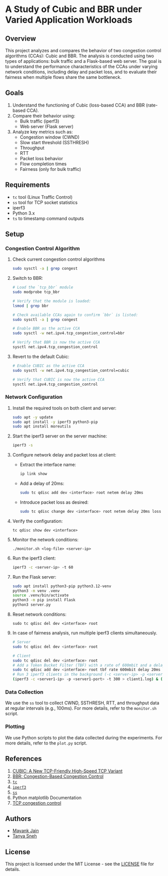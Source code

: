 # A Study of Cubic and BBR under Varied Application Workloads

## Overview
This project analyzes and compares the behavior of two congestion control algorithms (CCAs): Cubic and BBR. The analysis is conducted using two types of applications: bulk traffic and a Flask-based web server. The goal is to understand the performance characteristics of the CCAs under varying network conditions, including delay and packet loss, and to evaluate their fairness when multiple flows share the same bottleneck.

## Goals
1. Understand the functioning of Cubic (loss-based CCA) and BBR (rate-based CCA).
2. Compare their behavior using:
   - Bulk traffic (iperf3)
   - Web server (Flask server)
3. Analyze key metrics such as:
   - Congestion window (CWND)
   - Slow start threshold (SSTHRESH)
   - Throughput
   - RTT
   - Packet loss behavior
   - Flow completion times
   - Fairness (only for bulk traffic)

## Requirements
- `tc` tool (Linux Traffic Control)
- `ss` tool for TCP socket statistics
- iperf3
- Python 3.x
- `ts` to timestamp command outputs

## Setup

### Congestion Control Algorithm

1. Check current congestion control algorithms
   ```bash
   sudo sysctl -a | grep congest
   ```

1. Switch to BBR:
   ```bash
   # Load the `tcp_bbr` module
   sudo modprobe tcp_bbr

   # Verify that the module is loaded:
   lsmod | grep bbr

   # Check available CCAs again to confirm `bbr` is listed:
   sudo sysctl -a | grep congest

   # Enable BBR as the active CCA
   sudo sysctl -w net.ipv4.tcp_congestion_control=bbr

   # Verify that BBR is now the active CCA
   sysctl net.ipv4.tcp_congestion_control
   ```

1. Revert to the default Cubic:
   ```bash
   # Enable CUBIC as the active CCA
   sudo sysctl -w net.ipv4.tcp_congestion_control=cubic

   # Verify that CUBIC is now the active CCA
   sysctl net.ipv4.tcp_congestion_control
   ```

### Network Configuration

1. Install the required tools on both client and server:
    ```bash
    sudo apt -y update
    sudo apt install -y iperf3 python3-pip
    sudo apt install moreutils
    ```

1. Start the iperf3 server on the server machine:
    ```bash
    iperf3 -s
    ```

1. Configure network delay and packet loss at client:
    - Extract the interface name:
      ```bash
      ip link show
      ```
    - Add a delay of 20ms:
      ```bash
      sudo tc qdisc add dev <interface> root netem delay 20ms
      ```
    - Introduce packet loss as desired:
      ```bash
      sudo tc qdisc change dev <interface> root netem delay 20ms loss 0.005%
      ```

1. Verify the configuration:
   ```
   tc qdisc show dev <interface>
   ```

1. Monitor the network conditions:
   ```
   ./monitor.sh <log-file> <server-ip>
   ```

1. Run the iperf3 client:
   ```bash
   iperf3 -c <server-ip> -t 60
   ```

1. Run the Flask server:
   ```bash
   sudo apt install python3-pip python3.12-venv
   python3 -m venv .venv
   source .venv/bin/activate
   python3 -m pip install Flask
   python3 server.py
   ```

1. Reset network conditions:
   ```
   sudo tc qdisc del dev <interface> root
   ```

1. In case of fairness analysis, run multiple iperf3 clients simultaneously.
   ```bash
   # Server
   sudo tc qdisc del dev <interface> root
   
   # Client
   sudo tc qdisc del dev <interface> root
   # Add a Token Bucket Filter (TBF) with a rate of 600mbit and a delay of 20ms
   sudo tc qdisc add dev <interface> root tbf rate 600mbit delay 20ms
   # Run 3 iperf3 clients in the background (-c <server-ip> -p <server-port> -t <seconds> > <log-file>) 
   (iperf3 -c <server1-ip> -p <server1-port> -t 300 > client1.log) & (sleep 10; iperf3 -c <server2-ip> -p <server2-port> -t 300 > client2.log) & (sleep 20; iperf3 -c <server3-ip> -p <server3-port> -t 300 > client3.log) &
   ```

### Data Collection

We use the `ss` tool to collect CWND, SSTHRESH, RTT, and throughput data at regular intervals (e.g., 100ms). For more details, refer to the `monitor.sh` script.

### Plotting

We use Python scripts to plot the data collected during the experiments. For more details, refer to the `plot.py` script.

## References
1. [CUBIC: A New TCP-Friendly High-Speed TCP Variant](https://www.cs.princeton.edu/courses/archive/fall16/cos561/papers/Cubic08.pdf)
2. [BBR: Congestion-Based Congestion Control](https://queue.acm.org/detail.cfm?id=3022184)
3. [`tc`](https://man7.org/linux/man-pages/man8/tc.8.html)
4. [`iperf3`](https://software.es.net/iperf/)
5. [`ss`](https://man7.org/linux/man-pages/man8/ss.8.html)
6. Python matplotlib Documentation
7. [TCP congestion control](https://witestlab.poly.edu/blog/tcp-congestion-control-basics)

## Authors

- [Mayank Jain](https://jainmayank.me)
- [Tanya Sneh](https:/github.com/tanya06)

## License

This project is licensed under the MIT License - see the [LICENSE](LICENSE) file for details.
